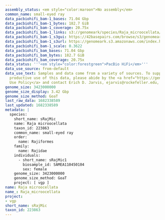 ```yaml
---
assembly_status: <em style="color:maroon">No assembly</em>
common_name: small-eyed ray
data_pacbiohifi_bam-1_bases: 71.04 Gbp
data_pacbiohifi_bam-1_bytes: 182.7 GiB
data_pacbiohifi_bam-1_coverage: 20.75x
data_pacbiohifi_bam-1_links: s3://genomeark/species/Raja_microocellata/sRajMic1/genomic_data/pacbio_hifi/<br>
data_pacbiohifi_bam-1_s3gui: https://42basepairs.com/browse/s3/genomeark/species/Raja_microocellata/sRajMic1/genomic_data/pacbio_hifi/
data_pacbiohifi_bam-1_s3url: https://genomeark.s3.amazonaws.com/index.html?prefix=species/Raja_microocellata/sRajMic1/genomic_data/pacbio_hifi/
data_pacbiohifi_bam-1_scale: 0.3622
data_pacbiohifi_bam_bases: 71.04 Gbp
data_pacbiohifi_bam_bytes: 182.7 GiB
data_pacbiohifi_bam_coverage: 20.75x
data_status: '''<em style="color:forestgreen">PacBio HiFi</em>'''
data_use_source: from-default
data_use_text: Samples and data come from a variety of sources. To support fair and
  productive use of this data, please abide by the <a href="https://genome10k.soe.ucsc.edu/data-use-policies/">Data
  Use Policy</a> and contact Erich D. Jarvis, ejarvis@rockefeller.edu, with any questions.
genome_size: 3423000000
genome_size_display: 3.42 Gbp
genome_size_method: GoaT
last_raw_data: 1682338589
last_updated: 1682338589
metadata: |
  species:
    short_name: sRajMic
    name: Raja microocellata
    taxon_id: 223863
    common_name: small-eyed ray
    order:
      name: Rajiformes
    family:
      name: Rajidae
    individuals:
      - short_name: sRajMic1
        biosample_id: SAMEA110450104
        sex: female
    genome_size: 3423000000
    genome_size_method: GoaT
    project: [ vgp ]
name: Raja microocellata
name_: Raja_microocellata
project:
- vgp
short_name: sRajMic
taxon_id: 223863
---
```

